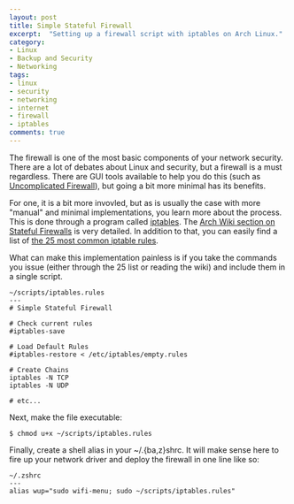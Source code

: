 ```yaml
---
layout: post
title: Simple Stateful Firewall
excerpt:  "Setting up a firewall script with iptables on Arch Linux."
category:
- Linux
- Backup and Security
- Networking
tags:
- linux
- security
- networking
- internet
- firewall
- iptables
comments: true
---
```


The firewall is one of the most basic components of your network security.  There are a lot of debates about Linux and security, but a firewall 
is a must regardless.  There are GUI tools available to help you do this (such as [Uncomplicated 
Firewall](https://wiki.archlinux.org/index.php/Uncomplicated_Firewall)), but going a bit more minimal has its benefits.

For one, it is a bit more invovled, but as is usually the case with more "manual" and minimal implementations, you learn more about the 
process.  This is done through a program called [iptables](https://wiki.archlinux.org/index.php/iptables).  The [Arch Wiki section on Stateful 
Firewalls](https://wiki.archlinux.org/index.php/simple_stateful_firewall) is very detailed.  In addition to that, you can easily find a list of 
[the 25 most common iptable rules](http://www.thegeekstuff.com/2011/06/iptables-rules-examples/).

What can make this implementation painless is if you take the commands you issue (either through the 25 list or reading the wiki) and include 
them in a single script.

```
~/scripts/iptables.rules
---
# Simple Stateful Firewall

# Check current rules
#iptables-save

# Load Default Rules
#iptables-restore < /etc/iptables/empty.rules

# Create Chains
iptables -N TCP
iptables -N UDP

# etc...
```

Next, make the file executable:

```$ chmod u+x ~/scripts/iptables.rules```

Finally, create a shell alias in your ~/.{ba,z}shrc.  It 
will make sense here to fire up your network driver and 
deploy the firewall in one line like so:

```
~/.zshrc
---
alias wup="sudo wifi-menu; sudo ~/scripts/iptables.rules"
```
